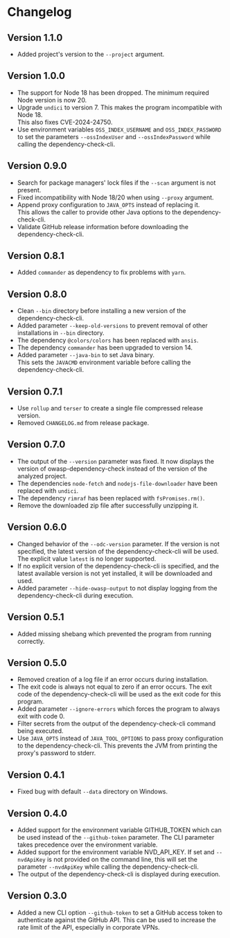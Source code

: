 # Changelog

## Version 1.1.0

- Added project's version to the `--project` argument.

## Version 1.0.0

- The support for Node 18 has been dropped. The minimum required Node version is now 20.
- Upgrade `undici` to version 7. This makes the program incompatible with Node 18.\
  This also fixes CVE-2024-24750.
- Use environment variables `OSS_INDEX_USERNAME` and `OSS_INDEX_PASSWORD` to set the parameters `--ossIndexUser` and `--ossIndexPassword` while calling the dependency-check-cli.

## Version 0.9.0

- Search for package managers' lock files if the `--scan` argument is not present.
- Fixed incompatibility with Node 18/20 when using `--proxy` argument.
- Append proxy configuration to `JAVA_OPTS` instead of replacing it.\
  This allows the caller to provide other Java options to the dependency-check-cli.
- Validate GitHub release information before downloading the dependency-check-cli.

## Version 0.8.1

- Added `commander` as dependency to fix problems with `yarn`.

## Version 0.8.0

- Clean `--bin` directory before installing a new version of the dependency-check-cli.
- Added parameter `--keep-old-versions` to prevent removal of other installations in `--bin` directory.
- The dependency `@colors/colors` has been replaced with `ansis`.
- The dependency `commander` has been upgraded to version 14.
- Added parameter `--java-bin` to set Java binary.\
  This sets the `JAVACMD` environment variable before calling the dependency-check-cli.

## Version 0.7.1

- Use `rollup` and `terser` to create a single file compressed release version.
- Removed `CHANGELOG.md` from release package.

## Version 0.7.0

- The output of the `--version` parameter was fixed. It now displays the version of owasp-dependency-check instead of the version of the analyzed project.
- The dependencies `node-fetch` and `nodejs-file-downloader` have been replaced with `undici`.
- The dependency `rimraf` has been replaced with `fsPromises.rm()`.
- Remove the downloaded zip file after successfully unzipping it.

## Version 0.6.0

- Changed behavior of the `--odc-version` parameter. If the version is not specified, the latest version of the dependency-check-cli will be used. The explicit value `latest` is no longer supported.
- If no explicit version of the dependency-check-cli is specified, and the latest available version is not yet installed, it will be downloaded and used.
- Added parameter `--hide-owasp-output` to not display logging from the dependency-check-cli during execution.

## Version 0.5.1

- Added missing shebang which prevented the program from running correctly.

## Version 0.5.0

- Removed creation of a log file if an error occurs during installation.
- The exit code is always not equal to zero if an error occurs. The exit code of the dependency-check-cli will be used as the exit code for this program.
- Added parameter `--ignore-errors` which forces the program to always exit with code 0.
- Filter secrets from the output of the dependency-check-cli command being executed.
- Use `JAVA_OPTS` instead of `JAVA_TOOL_OPTIONS` to pass proxy configuration to the dependency-check-cli. This prevents the JVM from printing the proxy's password to stderr.

## Version 0.4.1

- Fixed bug with default `--data` directory on Windows.

## Version 0.4.0

- Added support for the environment variable GITHUB_TOKEN which can be used instead of the `--github-token` parameter. The CLI parameter takes precedence over the environment variable.
- Added support for the environment variable NVD_API_KEY. If set and `--nvdApiKey` is not provided on the command line, this will set the parameter `--nvdApiKey` while calling the dependency-check-cli.
- The output of the dependency-check-cli is displayed during execution.

## Version 0.3.0

- Added a new CLI option `--github-token` to set a GitHub access token to authenticate against the GitHub API. This can be used to increase the rate limit of the API, especially in corporate VPNs.
